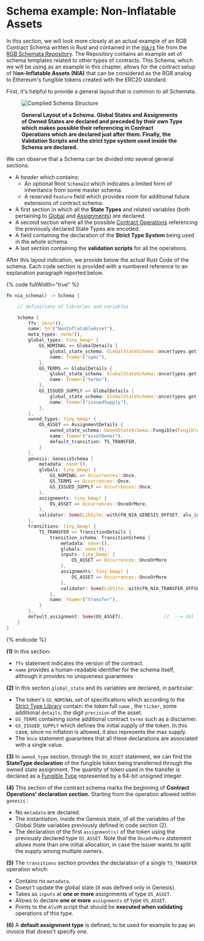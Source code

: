 # Schema example: Non-Inflatable Assets

In this section, we will look more closely at an actual example of an RGB Contract Schema written in Rust and contained in the [nia.rs](https://github.com/RGB-WG/rgb-schemata/blob/master/src/nia.rs) file from the [RGB Schemata Repository](../../annexes/rgb-library-map.md#rgb-schemata). The Repository contains an example set of schema templates related to other types of contracts. This Schema, which we will be using as an example in this chapter, allows for the contract setup of N**on-Inflatable Assets** **(NIA)** that can be considered as the RGB analog to Ethereum's fungible tokens created with the ERC20 standard.

First, it's helpful to provide a general layout that is common to all Schemata.

<figure><img src="../../.gitbook/assets/compiled_schema_structure.png" alt="Compiled Schema Structure"><figcaption><p><strong>General Layout of a Schema. Global States and Assignments of Owned States are declared and preceded by their own Type which makes possible their referencing in Contract Operations which are declared just after them. Finally, the Validation Scripts and the strict type system used inside the Schema are declared.</strong></p></figcaption></figure>

We can observe that a Schema can be divided into several general sections:

* A _header_ which contains:
  * &#x20;An optional Root `SchemaId` which indicates a limited form of inheritance from some master schema.&#x20;
  * A reserved `Feature` field which provides room for additional future extensions of contract schema.
* A first section in which all the **State Types** and related variables (both pertaining to [Global](../../rgb-state-and-operations/components-of-a-contract-operation.md#global-state) and [Assignments](../../rgb-state-and-operations/components-of-a-contract-operation.md#assignments)) are declared.
* A second section where all the possible [Contract Operations](../../annexes/glossary.md#contract-operation) referencing the previously declared State Types are encoded.
* A field containing the declaration of the **Strict Type System** being used in the whole schema.
* A last section containing the **validation scripts** for all the operations.

After this layout indication, we provide below the actual Rust Code of the schema. Each code section is provided with a numbered reference to an explanation paragraph reported below.

{% code fullWidth="true" %}
```rust
fn nia_schema() -> Schema { 

    // definitions of libraries and variables

    Schema {
        ffv: zero!(),                                                                            // --+
        name: tn!("NonInflatableAsset"),                                                         //   |  (1)
        meta_types: none!(),                                                                     // --+
        global_types: tiny_bmap! {                                                                       // --+
            GS_NOMINAL => GlobalDetails {                                                                //   |
                global_state_schema: GlobalStateSchema::once(types.get("RGBContract.AssetSpec")),        //   |
                name: fname!("spec"),                                                                    //   |
            },                                                                                           //   |
            GS_TERMS => GlobalDetails {                                                                  //   |
                global_state_schema: GlobalStateSchema::once(types.get("RGBContract.ContractTerms")),    //   |  (2)
                name: fname!("terms"),                                                                   //   |
            },                                                                                           //   |
            GS_ISSUED_SUPPLY => GlobalDetails {                                                          //   |
                global_state_schema: GlobalStateSchema::once(types.get("RGBContract.Amount")),           //   |
                name: fname!("issuedSupply"),                                                            //   |
            },                                                                                           //   |
        },                                                                                               // --+
        owned_types: tiny_bmap! {                                                             // --+
            OS_ASSET => AssignmentDetails {                                                   //   |
                owned_state_schema: OwnedStateSchema::Fungible(FungibleType::Unsigned64Bit),  //   |
                name: fname!("assetOwner"),                                                   //   |  (3)
                default_transition: TS_TRANSFER,                                              //   |
            }                                                                                 //   |
        },                                                                                    // --+
        genesis: GenesisSchema {                                                 //  --+ -------> Contract declaration start here
            metadata: none!(),                                                   //    |
            globals: tiny_bmap! {                                                //    |
                GS_NOMINAL => Occurrences::Once,                                 //    |
                GS_TERMS => Occurrences::Once,                                   //    |
                GS_ISSUED_SUPPLY => Occurrences::Once,                           //    |
            },                                                                   //    |   (4)
            assignments: tiny_bmap! {                                            //    |
                OS_ASSET => Occurrences::OnceOrMore,                             //    |
            },                                                                   //    |
            validator: Some(LibSite::with(FN_NIA_GENESIS_OFFSET, alu_id)),       //    |
        },                                                                       //  --+
        transitions: tiny_bmap! {
            TS_TRANSFER => TransitionDetails {                                   //  --+
                transition_schema: TransitionSchema {                            //    |
                    metadata: none!(),                                           //    |
                    globals: none!(),                                            //    |
                    inputs: tiny_bmap! {                                         //    |
                        OS_ASSET => Occurrences::OnceOrMore                      //    |
                    },                                                           //    |   (5)
                    assignments: tiny_bmap! {                                    //    |
                        OS_ASSET => Occurrences::OnceOrMore                      //    |
                    },                                                           //    |
                    validator: Some(LibSite::with(FN_NIA_TRANSFER_OFFSET, alu_id)//    |
                },                                                               //    |
                name: fname!("transfer"),                                        //    |
            }                                                                    //  --+
        },
        default_assignment: Some(OS_ASSET),               //  --+ (6)
    }
}
```
{% endcode %}

**(1)** In this section:

* &#x20;`ffv` statement indicates the version of the contract.
* `name` provides a human-readable identifier for the schema itself, although it provides no uniqueness guarantees

**(2)** In this section `global_state` and its variables are declared, in particular:

* The token's `GS_NOMINAL` set of specifications which according to the [Strict Type Library](../../annexes/rgb-library-map.md#strict-types-and-strict-encoding) contain: the token full `name` , the `ticker`, some additional `details`, the digit `precision` of the asset.
* `GS_TERMS` containing some additional contract `terms` such as a disclaimer.
* `GS_ISSUED_SUPPLY` which defines the initial supply of the token. In this case, since no inflation is allowed, it also represents the max supply.
* The `Once` statement guarantees that all these declarations are associated with a single value.

**(3)** In `owned_type` section, through the `OS_ASSET` statement, we can find the **StateType declaration** of the fungible token being transferred through the owned state assignment. The quantity of token used in the transfer is declared as a [Fungible Type](../../rgb-state-and-operations/components-of-a-contract-operation.md#owned-states) represented by a 64-bit unsigned integer.

**(4)** This section of the contract schema marks the beginning of **Contract Operations' declaration section.** Starting from the operation allowed within `genesis` :

* No `metadata` are declared.
* The instantiation, inside the Genesis state, of all the variables of the Global State variables previously defined in code section (2).&#x20;
* The declaration of the first `assignment(s)` of the token using the previously declared type `OS_ASSET`. Note that the `OnceOrMore` statement allows more than one initial allocation, in case the issuer wants to split the supply among multiple owners.

**(5)** The `transitions` section provides the declaration of a single `TS_TRANSFER` operation which:

* Contains no `metadata`.
* Doesn't update the global state (it was defined only in Genesis).
* Takes as `inputs` at **one or more** assignments of type `OS_ASSET`.
* Allows to declare **one or more** `assignments` of type `OS_ASSET`.
* Points to the `AluVM` script that should be **executed when validating** operations of this type.

**(6)** A **default assignment type** is defined, to be used for example to pay an invoice that doesn't specify one.
